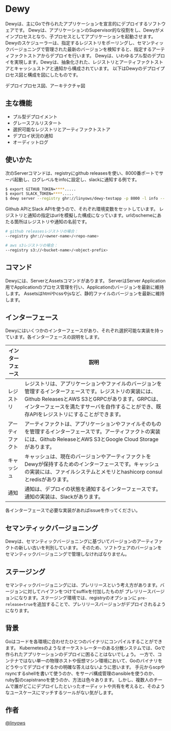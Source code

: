 Dewy
==

Dewyは、主にGoで作られたアプリケーションを宣言的にデプロイするソフトウェアです。
Dewyは、アプリケーションのSupervisor的な役割をし、Dewyがメインプロセスとなり、子プロセスとしてアプリケーションを起動させます。
Dewyのスケジューラーは、指定するレジストリをポーリングし、セマンティックバージョニングで管理された最新のバージョンを検知すると、指定するアーティファクトストアからデプロイを行います。
Dewyは、いわゆるプル型のデプロイを実現します。Dewyは、抽象化された、レジストリとアーティファクトストアとキャッシュストアと通知から構成されています。
以下はDewyのデプロイプロセス図と構成を図にしたものです。

デプロイプロセス図、アーキテクチャ図

主な機能
--

- プル型デプロイメント
- グレースフルリスタート
- 選択可能なレジストリとアーティファクトストア
- デプロイ状況の通知
- オーディットログ

使いかた
--

次のServerコマンドは、registryにgithub releasesを使い、8000番ポートでサーバ起動し、ログレベルをinfoに設定し、slackに通知する例です。

```sh
$ export GITHUB_TOKEN=****.....
$ export SLACK_TOKEN=****.....
$ dewy server --registry ghr://linyows/dewy-testapp -p 8000 -l info -- /opt/dewy/current/testapp
```

Github APIとSlack APIを使うので、それぞれ環境変数をセットしています。
レジストリと通知の指定はurlを模擬した構成になっています。urlのschemeにあたる箇所はレジストリや通知の名前です。

```sh
# github releasesレジストリの場合：
--registry ghr://<owner-name>/<repo-name>

# aws s3レジストリの場合：
--registry s3://<bucket-name>/<object-prefix>
```

コマンド
--

Dewyには、ServerとAssetsコマンドがあります。
ServerはServer Application用でApplicationのプロセス管理を行い、Applicationのバージョンを最新に維持します。
Assetsはhtmlやcssやjsなど、静的ファイルのバージョンを最新に維持します。

インターフェース
--

Dewyにはいくつかのインターフェースがあり、それぞれ選択可能な実装を持っています。各インターフェースの説明をします。

インターフェース | 説明
---           | ---
レジストリ      | レジストリは、アプリケーションやファイルのバージョンを管理するインターフェースです。レジストリの実装には、Github ReleasesとAWS S3とGRPCがあります。GRPCは、インターフェースを満たすサーバを自作することができ、既存APIをレジストリにすることができます。
アーティファクト | アーティファクトは、アプリケーションやファイルそのものを管理するインターフェースです。アーティファクトの実装には、Github ReleaseとAWS S3とGoogle Cloud Storageがあります。
キャッシュ      | キャッシュは、現在のバージョンやアーティファクトをDewyが保持するためのインターフェースです。キャッシュの実装には、ファイルシステムとメモリとhashicorp consulとredisがあります。
通知           | 通知は、デプロイの状態を通知するインターフェースです。通知の実装は、Slackがあります。

各インターフェースで必要な実装があればissueを作ってください。

セマンティックバージョニング
--

Dewyは、セマンティックバージョニングに基づいてバージョンのアーティファクトの新しい古いを判別しています。
そのため、ソフトウェアのバージョンをセマンティックバージョニングで管理しなければなりません。

ステージング
--

セマンティックバージョニングには、プレリリースという考え方があります。バージョンに対してハイフンをつけてsuffixを付加したものが
プレリリースバージョンになります。ステージング環境では、registryのオプションに `pre-release=true`を追加することで、プレリリースバージョンがデプロイされるようになります。

背景
--

Goはコードを各環境に合わせたひとつのバイナリにコンパイルすることができます。
Kubernetesのようなオーケストレーターのある分散システムでは、Goで作られたアプリケーションのデプロイに困ることはないでしょう。
一方で、コンテナではない単一の物理ホストや仮想マシン環境において、Goのバイナリをどうやってデプロイするかの明確な答えはないように思います。
手元からscpやrsyncするshellを書いて使うのか、をサーバ構成管理のansibleを使うのか、ruby製のcapistranoを使うのか、方法は色々あります。
しかし、複数人のチームで誰がどこにデプロイしたといったオーディットや共有を考えると、そのようなユースケースにマッチするツールがない気がします。

作者
--

[@linyows](https://github.com/linyows)
